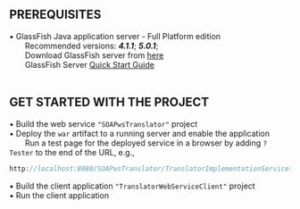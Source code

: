 ## PREREQUISITES
:black_small_square: GlassFish Java application server - Full Platform edition  
&emsp;&emsp;Recommended versions: ***4.1.1***; ***5.0.1***;  
&emsp;&emsp;Download GlassFish server from [ here](https://javaee.github.io/glassfish/download)  
&emsp;&emsp;GlassFish Server [Quick Start Guide](https://javaee.github.io/glassfish/doc/4.0/quick-start-guide.pdf)  
<br>

## GET STARTED WITH THE PROJECT  
:black_small_square: Build the web service `"SOAPwsTranslator"` project  
:black_small_square: Deploy the `war` artifact to a running server and enable the application  
&emsp;&emsp;Run a test page for the deployed service in a browser by adding `?Tester` to the end of the URL, e.g.,
```Java
http://localhost:8080/SOAPwsTranslator/TranslatorImplementationService?Tester
```  
:black_small_square: Build the client application `"TranslatorWebServiceClient"` project  
:black_small_square: Run the client application
